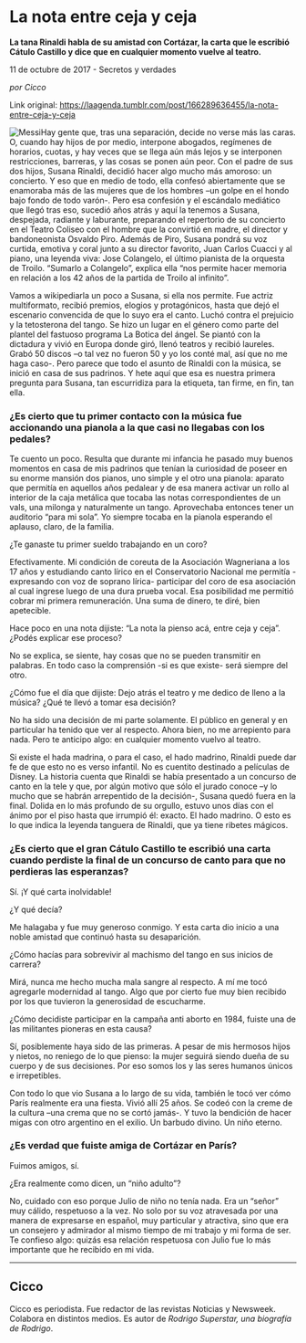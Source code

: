 # La nota entre ceja y ceja

**La tana Rinaldi habla de su amistad con Cortázar, la carta que le escribió Cátulo Castillo y dice que en cualquier momento vuelve al teatro.**

11 de octubre de 2017 - Secretos y verdades

_por Cicco_

Link original: https://laagenda.tumblr.com/post/166289636455/la-nota-entre-ceja-y-ceja

![Messi](https://64.media.tumblr.com/d54e97b5ff6171f0329ec7e82df205e1/tumblr_inline_pjzp4m70ih1t6q87u_500.jpg)Hay gente que, tras una separación, decide no verse más las caras. O, cuando hay hijos de por medio, interpone abogados, regímenes de horarios, cuotas, y hay veces que se llega aún más lejos y se interponen restricciones, barreras, y las cosas se ponen aún peor. Con el padre de sus dos hijos, Susana Rinaldi, decidió hacer algo mucho más amoroso: un concierto. Y eso que en medio de todo, ella confesó abiertamente que se enamoraba más de las mujeres que de los hombres –un golpe en el hondo bajo fondo de todo varón-. Pero esa confesión y el escándalo mediático que llegó tras eso, sucedió años atrás y aquí la tenemos a Susana, despejada, radiante y laburante, preparando el repertorio de su concierto en el Teatro Coliseo con el hombre que la convirtió en madre, el director y bandoneonista Osvaldo Piro. Además de Piro, Susana pondrá su voz curtida, emotiva y coral junto a su director favorito, Juan Carlos Cuacci y al piano, una leyenda viva: Jose Colangelo, el último pianista de la orquesta de Troilo. “Sumarlo a Colangelo”, explica ella “nos permite hacer memoria en relación a los 42 años de la partida de Troilo al infinito”.


Vamos a wikipediarla un poco a Susana, si ella nos permite. Fue actriz multiformato, recibió premios, elogios y protagónicos, hasta que dejó el escenario convencida de que lo suyo era el canto. Luchó contra el prejuicio y la tetosterona del tango. Se hizo un lugar en el género como parte del plantel del fastuoso programa La Botica del ángel. Se piantó con la dictadura y vivió en Europa donde giró, llenó teatros y recibió laureles. Grabó 50 discos –o tal vez no fueron 50 y yo los conté mal, así que no me haga caso-. Pero parece que todo el asunto de Rinaldi con la música, se inició en casa de sus padrinos. Y hete aquí que esa es nuestra primera pregunta para Susana, tan escurridiza para la etiqueta, tan firme, en fin, tan ella.


### ¿Es cierto que tu primer contacto con la música fue accionando una pianola a la que casi no llegabas con los pedales?

Te cuento un poco. Resulta que durante mi infancia he pasado muy buenos momentos en casa de mis padrinos que tenían la curiosidad de poseer en su enorme mansión dos pianos, uno simple y el otro una pianola: aparato que permitía en aquellos años pedalear y de esa manera activar un rollo al interior de la caja metálica que tocaba las notas correspondientes de un vals, una milonga y naturalmente un tango. Aprovechaba entonces tener un auditorio “para mi sola”. Yo siempre tocaba en la pianola esperando el aplauso, claro, de la familia.

¿Te ganaste tu primer sueldo trabajando en un coro?

Efectivamente. Mi condición de coreuta de la Asociación Wagneriana a los 17 años y estudiando canto lírico en el Conservatorio Nacional me permitía -expresando con voz de soprano lírica- participar del coro de esa asociación al cual ingrese luego de una dura prueba vocal. Esa posibilidad me permitió cobrar mi primera remuneración. Una suma de dinero, te diré, bien apetecible.

Hace poco en una nota dijiste: “La nota la pienso acá, entre ceja y ceja”. ¿Podés explicar ese proceso?

No se explica, se siente, hay cosas que no se pueden transmitir en palabras. En todo caso la comprensión -si es que existe- será siempre del otro.

¿Cómo fue el día que dijiste: Dejo atrás el teatro y me dedico de lleno a la música? ¿Qué te llevó a tomar esa decisión?

No ha sido una decisión de mi parte solamente. El público en general y en particular ha tenido que ver al respecto. Ahora bien, no me arrepiento para nada. Pero te anticipo algo: en cualquier momento vuelvo al teatro.
 

Si existe el hada madrina, o para el caso, el hado madrino, Rinaldi puede dar fe de que esto no es verso infantil. No es cuentito destinado a películas de Disney. La historia cuenta que Rinaldi se había presentado a un concurso de canto en la tele y que, por algún motivo que sólo el jurado conoce –y lo mucho que se habrán arrepentido de la decisión-, Susana quedó fuera en la final. Dolida en lo más profundo de su orgullo, estuvo unos días con el ánimo por el piso hasta que irrumpió él: exacto. El hado madrino. O esto es lo que indica la leyenda tanguera de Rinaldi, que ya tiene ribetes mágicos.

### ¿Es cierto que el gran Cátulo Castillo te escribió una carta cuando perdiste la final de un concurso de canto para que no perdieras las esperanzas?

Sí. ¡Y qué carta inolvidable! 

¿Y qué decía?

Me halagaba y fue muy generoso conmigo. Y esta carta dio inicio a una noble amistad que continuó hasta su desaparición.

¿Cómo hacías para sobrevivir al machismo del tango en sus inicios de carrera?

Mirá, nunca me hecho mucha mala sangre al respecto. A mí me tocó agregarle modernidad al tango. Algo que por cierto fue muy bien recibido por los que tuvieron la generosidad de escucharme.

¿Cómo decidiste participar en la campaña anti aborto en 1984, fuiste una de las militantes pioneras en esta causa?

Sí, posiblemente haya sido de las primeras. A pesar de mis hermosos hijos y nietos, no reniego de lo que pienso: la mujer seguirá siendo dueña de su cuerpo y de sus decisiones. Por eso somos los y las seres humanos únicos e irrepetibles.

Con todo lo que vio Susana a lo largo de su vida, también le tocó ver cómo París realmente era una fiesta. Vivió allí 25 años. Se codeó con la creme de la cultura –una crema que no se cortó jamás-. Y tuvo la bendición de hacer migas con otro argentino en el exilio. Un barbudo divino. Un niño eterno. 

### ¿Es verdad que fuiste amiga de Cortázar en París?

Fuimos amigos, sí.

¿Era realmente como dicen, un “niño adulto”?

No, cuidado con eso porque Julio de niño no tenía nada. Era un “señor” muy cálido, respetuoso a la vez. No solo por su voz atravesada por una manera de expresarse en español, muy particular y atractiva, sino que era un consejero y admirador al mismo tiempo de mi trabajo y mi forma de ser. Te confieso algo: quizás esa relación respetuosa con Julio fue lo más importante que he recibido en mi vida.




---

Cicco
-----

 Cicco es periodista. Fue redactor de las revistas Noticias y Newsweek. Colabora en distintos medios. Es autor de *Rodrigo Superstar, una biografía de Rodrigo*. 

